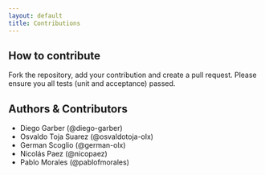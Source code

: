 ```yaml
---
layout: default
title: Contributions
---
```


## How to contribute

Fork the repository, add your contribution and create a pull request.
Please ensure you all tests (unit and acceptance) passed.

## Authors & Contributors

* Diego Garber (@diego-garber)
* Osvaldo Toja Suarez (@osvaldotoja-olx)
* German Scoglio (@german-olx)
* Nicolás Paez (@nicopaez)
* Pablo Morales (@pablofmorales)